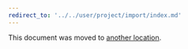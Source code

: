```yaml
---
redirect_to: '../../user/project/import/index.md'
---
```


This document was moved to [another location](../../user/project/import/index.md).
